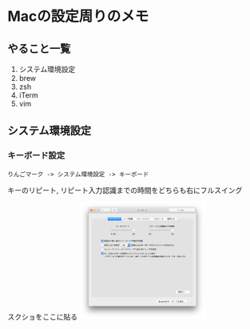 # Macの設定周りのメモ

## やること一覧

1. システム環境設定
1. brew
1. zsh
1. iTerm
1. vim

## システム環境設定

### キーボード設定
`りんごマーク -> システム環境設定 -> キーボード`

キーのリピート, リピート入力認識までの時間をどちらも右にフルスイング

スクショをここに貼る
<img src="https://github.com/uzimihsr/setup/blob/master/images/keyboard_setting.png" width=50%>

